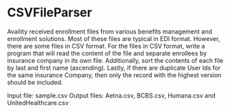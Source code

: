 # CSVFileParser

Availity received enrollment files from various benefits management and enrollment solutions. Most of these files are typical in EDI format. However, there are 
some files in CSV format. For the files in CSV format, write a program that will read the content of the file and separate enrollees by insurance company in its 
own file. Additionally, sort the contents of each file by last and first name (ascending). Lastly, if there are duplicate User Ids for the same insurance Company, 
then only the record with the highest version should be included.

Input file: sample.csv
Output files: Aetna.csv, BCBS.csv, Humana.csv and UnitedHealthcare.csv
